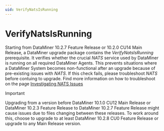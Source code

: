 ```yaml
---
uid: VerifyNatsIsRunning
---
```


# VerifyNatsIsRunning

Starting from DataMiner 10.2.7 Feature Release or 10.2.0 CU14 Main Release, a DataMiner upgrade package contains the *VerifyNatsIsRunning* prerequisite. It verifies whether the crucial *NATS* service used by DataMiner is running on all required DataMiner Agents. This prevents situations where a DataMiner System becomes non-functional after an upgrade because of pre-existing issues with *NATS*. If this check fails, please troubleshoot *NATS* before contuing to upgrade. Find more information on how to troubleshoot on the page [Investigating NATS Issues](xref:Investigating_NATS_Issues)

>[!IMPORTANT]
> Upgrading from a version before DataMiner 10.1.0 CU12 Main Release or DataMiner 10.2.3 Feature Release to DataMiner 10.2.7 Feature Release might cause issues due to files changing between these releases.
> To work around this, choose to upgrade to at least DataMiner 10.2.8 CU0 Feature Release or upgrade to any Main Release version.
